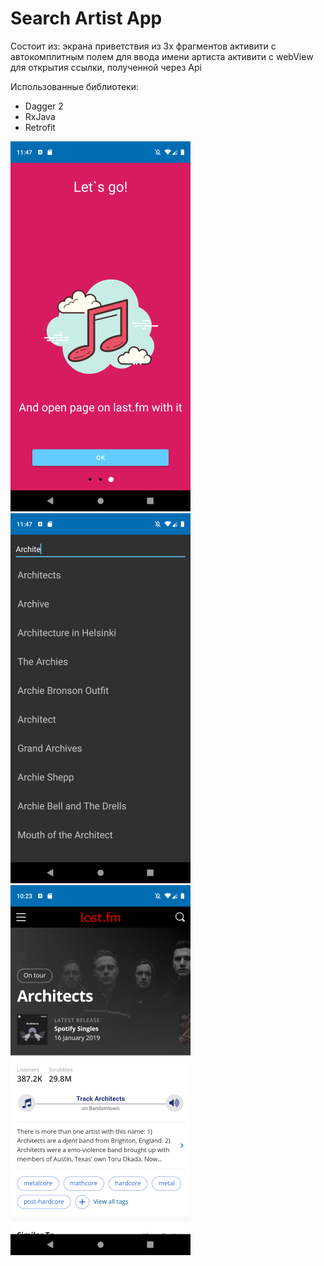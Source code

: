 # Search Artist App

Состоит из:
экрана приветствия из 3х фрагментов
активити с автокомплитным полем для ввода имени артиста
активити с webView для открытия ссылки, полученной через Api

Использованные библиотеки:
- Dagger 2
- RxJava
- Retrofit

![intro Image](/images/intro.png)
![main Image](/images/main.png)
![result Image](/images/result.png)


